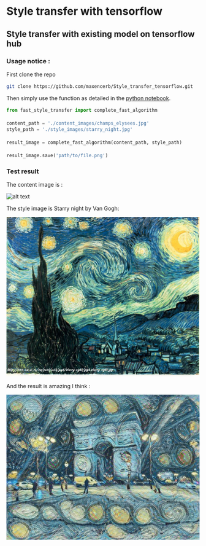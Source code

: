 # Style transfer with tensorflow

## Style transfer with existing model on tensorflow hub

### Usage notice :

First clone the repo

```bash
git clone https://github.com/maxencerb/Style_transfer_tensorflow.git
```

Then simply use the function as detailed in the [python notebook](https://github.com/maxencerb/Style_transfer_tensorflow/blob/master/test-fastai-style-transfer-2.ipynb).

```python
from fast_style_transfer import complete_fast_algorithm

content_path = './content_images/champs_elysees.jpg'
style_path = './style_images/starry_night.jpg'

result_image = complete_fast_algorithm(content_path, style_path)

result_image.save('path/to/file.png')
```

### Test result

The content image is :

 ![alt text](content_images/champs_elysees.jpg "les champs élysées par Maxence raballand")

The style image is Starry night by Van Gogh:

![alt text](style_images/starry_night.jpg "Starr night by Vincent Van Gogh")

And the result is amazing I think :

![alt text](results/champs_elysees_starry_night.png "Result image")
